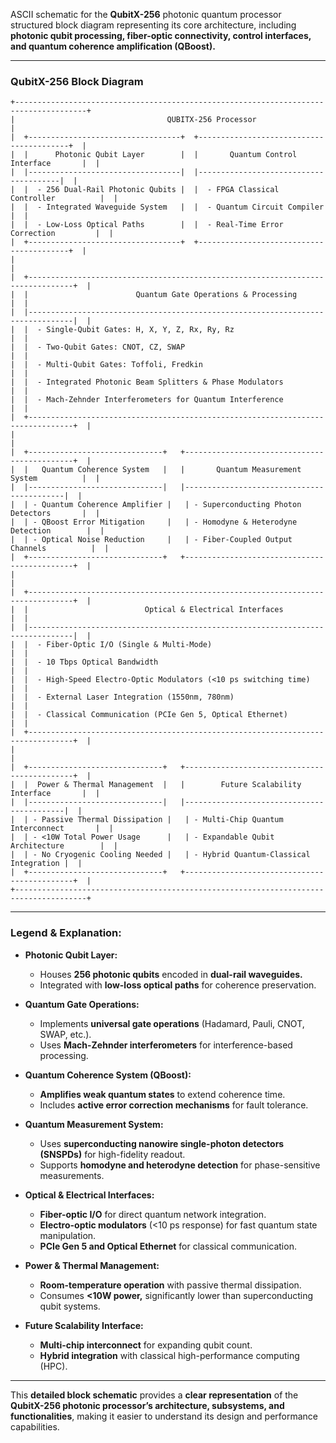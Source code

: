 ASCII schematic for the **QubitX-256** photonic quantum processor 
structured block diagram representing its core architecture, including **photonic qubit processing, fiber-optic connectivity, control interfaces, and quantum coherence amplification (QBoost).**  

---

### **QubitX-256 Block Diagram**  
```plaintext
+--------------------------------------------------------------------------------------+
|                                  QUBITX-256 Processor                               |
|  +----------------------------------+  +-----------------------------------------+  |
|  |      Photonic Qubit Layer        |  |       Quantum Control Interface       |  |
|  |----------------------------------|  |---------------------------------------|  |
|  |  - 256 Dual-Rail Photonic Qubits |  |  - FPGA Classical Controller          |  |
|  |  - Integrated Waveguide System   |  |  - Quantum Circuit Compiler           |  |
|  |  - Low-Loss Optical Paths        |  |  - Real-Time Error Correction         |  |
|  +----------------------------------+  +-----------------------------------------+  |
|                                                                                      |
|  +--------------------------------------------------------------------------------+  |
|  |                        Quantum Gate Operations & Processing                    |  |
|  |--------------------------------------------------------------------------------|  |
|  |  - Single-Qubit Gates: H, X, Y, Z, Rx, Ry, Rz                                  |  |
|  |  - Two-Qubit Gates: CNOT, CZ, SWAP                                             |  |
|  |  - Multi-Qubit Gates: Toffoli, Fredkin                                         |  |
|  |  - Integrated Photonic Beam Splitters & Phase Modulators                       |  |
|  |  - Mach-Zehnder Interferometers for Quantum Interference                       |  |
|  +--------------------------------------------------------------------------------+  |
|                                                                                      |
|  +------------------------------+   +---------------------------------------------+  |
|  |   Quantum Coherence System   |   |       Quantum Measurement System          |  |
|  |------------------------------|   |-------------------------------------------|  |
|  | - Quantum Coherence Amplifier |   | - Superconducting Photon Detectors       |  |
|  | - QBoost Error Mitigation     |   | - Homodyne & Heterodyne Detection        |  |
|  | - Optical Noise Reduction     |   | - Fiber-Coupled Output Channels          |  |
|  +------------------------------+   +---------------------------------------------+  |
|                                                                                      |
|  +--------------------------------------------------------------------------------+  |
|  |                          Optical & Electrical Interfaces                       |  |
|  |--------------------------------------------------------------------------------|  |
|  |  - Fiber-Optic I/O (Single & Multi-Mode)                                      |  |
|  |  - 10 Tbps Optical Bandwidth                                                  |  |
|  |  - High-Speed Electro-Optic Modulators (<10 ps switching time)                |  |
|  |  - External Laser Integration (1550nm, 780nm)                                 |  |
|  |  - Classical Communication (PCIe Gen 5, Optical Ethernet)                     |  |
|  +--------------------------------------------------------------------------------+  |
|                                                                                      |
|  +------------------------------+   +---------------------------------------------+  |
|  |  Power & Thermal Management  |   |        Future Scalability Interface       |  |
|  |------------------------------|   |-------------------------------------------|  |
|  | - Passive Thermal Dissipation |   | - Multi-Chip Quantum Interconnect       |  |
|  | - <10W Total Power Usage      |   | - Expandable Qubit Architecture        |  |
|  | - No Cryogenic Cooling Needed |   | - Hybrid Quantum-Classical Integration |  |
|  +------------------------------+   +---------------------------------------------+  |
+--------------------------------------------------------------------------------------+
```

---

### **Legend & Explanation:**  
- **Photonic Qubit Layer:**  
  - Houses **256 photonic qubits** encoded in **dual-rail waveguides.**  
  - Integrated with **low-loss optical paths** for coherence preservation.  

- **Quantum Gate Operations:**  
  - Implements **universal gate operations** (Hadamard, Pauli, CNOT, SWAP, etc.).  
  - Uses **Mach-Zehnder interferometers** for interference-based processing.  

- **Quantum Coherence System (QBoost):**  
  - **Amplifies weak quantum states** to extend coherence time.  
  - Includes **active error correction mechanisms** for fault tolerance.  

- **Quantum Measurement System:**  
  - Uses **superconducting nanowire single-photon detectors (SNSPDs)** for high-fidelity readout.  
  - Supports **homodyne and heterodyne detection** for phase-sensitive measurements.  

- **Optical & Electrical Interfaces:**  
  - **Fiber-optic I/O** for direct quantum network integration.  
  - **Electro-optic modulators** (<10 ps response) for fast quantum state manipulation.  
  - **PCIe Gen 5 and Optical Ethernet** for classical communication.  

- **Power & Thermal Management:**  
  - **Room-temperature operation** with passive thermal dissipation.  
  - Consumes **<10W power,** significantly lower than superconducting qubit systems.  

- **Future Scalability Interface:**  
  - **Multi-chip interconnect** for expanding qubit count.  
  - **Hybrid integration** with classical high-performance computing (HPC).  

---

This **detailed block schematic** provides a **clear representation** of the **QubitX-256 photonic processor’s architecture, subsystems, and functionalities**, making it easier to understand its design and performance capabilities.
